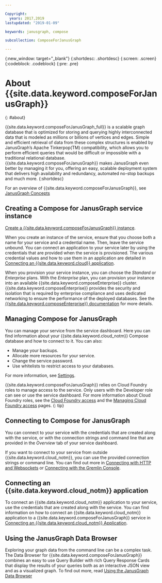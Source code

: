 ```yaml
---

Copyright:
  years: 2017,2019
lastupdated: "2019-01-09"

keywords: janusgraph, compose

subcollection: ComposeForJanusGraph

---
```


{:new_window: target="_blank"}
{:shortdesc: .shortdesc}
{:screen: .screen}
{:codeblock: .codeblock}
{:pre: .pre}

# About {{site.data.keyword.composeForJanusGraph}}
{: #about}

{{site.data.keyword.composeForJanusGraph_full}} is a scalable graph database that is optimized for storing and querying highly interconnected data that is modeled as millions or billions of vertices and edges. Simple and efficient retrieval of data from these complex structures is enabled by JanusGraph’s Apache Tinkerpop(TM) compatibility, which allows you to perform efficient queries that would be difficult or impossible with a traditional relational database. {{site.data.keyword.composeForJanusGraph}} makes JanusGraph even better by managing it for you, offering an easy, scalable deployment system that delivers high availability and redundancy, automated no-stop backups and much more.
{:shortdesc}

For an overview of {{site.data.keyword.composeForJanusGraph}}, see [JanusGraph Concepts](/docs/ComposeForJanusGraph?topic=ComposeForJanusGraph-concepts)

## Creating a Compose for JanusGraph service instance

[Create a {{site.data.keyword.composeForJanusGraph}} instance](https://{DomainName}/catalog/compose-for-janusgraph).

When you create an instance of the service, ensure that you choose both a name for your service and a credential name. Then, leave the service unbound. You can connect an application to your service later by using the credentials that are provided when the service is provisioned. The various credential values and how to use them in an application are detailed in [Connecting an {{site.data.keyword.cloud}} application](/docs/ComposeForJanusGraph?topic=ComposeForJanusGraph-ibmcloud-cf-app).

When you provision your service instance, you can choose the *Standard* or *Enterprise* plans. With the *Enterprise* plan, you can provision your instance into an available {{site.data.keyword.composeEnterprise}} cluster. {{site.data.keyword.composeEnterprise}} provides the security and isolation that is required by enterprise compliance and uses dedicated networking to ensure the performance of the deployed databases. See the [{{site.data.keyword.composeEnterprise}} documentation](/docs/ComposeEnterprise?topic=compose-enterprise-about) for more details.

## Managing Compose for JanusGraph

You can manage your service from the service dashboard. Here you can find information about your {{site.data.keyword.cloud_notm}} Compose database and how to connect to it. You can also:
- Manage your backups.
- Allocate more resources for your service.
- Change the service password.
- Use whitelists to restrict access to your databases. 

For more information, see [Settings](/docs/ComposeForJanusGraph?topic=ComposeForJanusGraph-dashboard-settings).

{{site.data.keyword.composeForJanusGraph}} relies on Cloud Foundry roles to manage access to the service. Only users with the Developer role can see or use the service dashboard. For more information about Cloud Foundry roles, see the [Cloud Foundry access](/docs/iam?topic=iam-cfaccess#cfaccess) and the [Managing Cloud Foundry access](/docs/iam?topic=iam-mngcf#mngcf) pages.
{: tip}

## Connecting to Compose for JanusGraph

You can connect to your service with the credentials that are created along with the service, or with the connection strings and command line that are provided in the *Overview* tab of your service dashboard.

If you want to connect to your service from outside {{site.data.keyword.cloud_notm}}, you can use the provided connection strings or command line. You can find out more in [Connecting with HTTP and Websockets](/docs/ComposeForJanusGraph?topic=ComposeForJanusGraph-http-websockets) or [Connecting with the Gremlin Console](/docs/ComposeForJanusGraph?topic=ComposeForJanusGraph-gremlin-console).

## Connecting an {{site.data.keyword.cloud_notm}} application

To connect an {{site.data.keyword.cloud_notm}} application to your service, use the credentials that are created along with the service. You can find information on how to connect an {{site.data.keyword.cloud_notm}} application to a {{site.data.keyword.composeForJanusGraph}} service in [Connecting an {{site.data.keyword.cloud_notm}} Application](/docs/ComposeForJanusGraph?topic=ComposeForJanusGraph-ibmcloud-cf-app).

## Using the JanusGraph Data Browser

Exploring your graph data from the command line can be a complex task. The Data Browser for {{site.data.keyword.composeForJanusGraph}} combines an easy to use Query Builder with rich Query Response Cards that display the results of your queries both as an interactive JSON view and as a visualized graph. To find out more, read [Using the JanusGraph Data Browser](/docs/ComposeForJanusGraph?topic=ComposeForJanusGraph-data-browser)
